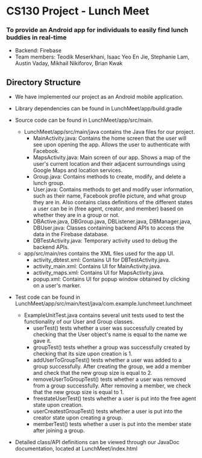 # CS130 Project - Lunch Meet
### To provide an Android app for individuals to easily find lunch buddies in real-time
* Backend: Firebase
* Team members: Teodik Meserkhani, Isaac Yeo En Jie, Stephanie Lam, Austin Vaday, Mikhail Nikiforov, Brian Kwak

## Directory Structure
* We have implemented our project as an Android mobile application. 
* Library dependencies can be found in LunchMeet/app/build.gradle 
* Source code can be found in LunchMeet/app/src/main. 
  * LunchMeet/app/src/main/java contains the Java files for our project. 
    * MainActivity.java: Contains the home screen that the user will see upon opening the app. Allows the user to authenticate with Facebook. 
    * MapsActivity.java: Main screen of our app. Shows a map of the user's current location and their adjacent surroundings using Google Maps and location services. 
    * Group.java: Contains methods to create, modify, and delete a lunch group.
    * User.java: Contains methods to get and modify user information, such as their name, Facebook profile picture, and what group they are in. Also contains class definitions of the different states a user can be in (free agent, creator, and member) based on whether they are in a group or not.
    * DBActive.java, DBGroup.java, DBListener.java, DBManager.java, DBUser.java: Classes containing backend APIs to access the data in the Firebase database.
    * DBTestActivity.java: Temporary activity used to debug the backend APIs.
  * app/src/main/res contains the XML files used for the app UI. 
    * activity_dbtest.xml: Contains UI for DBTestActivity.java.
    * activity_main.xml: Contains UI for MainActivity.java.
    * activity_maps.xml: Contains UI for MapsActivity.java.
    * popup.xml: Contains UI for popup window obtained by clicking on a user's marker.
* Test code can be found in LunchMeet/app/src/main/test/java/com.example.lunchmeet.lunchmeet
    * ExampleUnitTest.java contains several unit tests used to test the functionality of our User and Group classes. 
      * userTest() tests whether a user was successfully created by checking that the User object's name is equal to the name we gave it. 
      * groupTest() tests whether a group was successfully created by checking that its size upon creation is 1. 
      * addUserToGroupTest() tests whether a user was added to a group successfully. After creating the group, we add a member and check that the new group size is equal to 2. 
      * removeUserToGroupTest() tests whether a user was removed from a group successfully. After removing a member, we check that the new group size is equal to 1.
      * freestateUserTest() tests whether a user is put into the free agent state upon creation.
      * userCreatestGroupTest() tests whether a user is put into the creator state upon creating a group. 
      * memberTest() tests whether a user is put into the member state after joining a group. 

* Detailed class/API definitions can be viewed through our JavaDoc documentation, located at LunchMeet/index.html